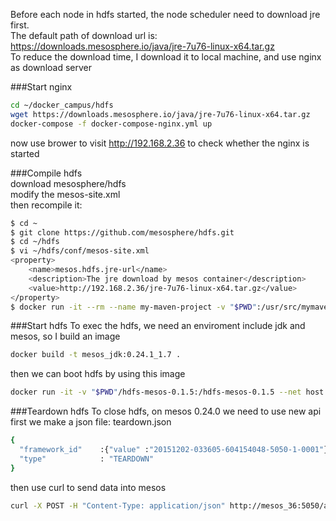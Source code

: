 Before each node in hdfs started, the node scheduler need to download jre first.  
The default path of download url is:  
https://downloads.mesosphere.io/java/jre-7u76-linux-x64.tar.gz  
To reduce the download time, I download it to local machine, and use nginx as download server  


###Start nginx
```sh
cd ~/docker_campus/hdfs
wget https://downloads.mesosphere.io/java/jre-7u76-linux-x64.tar.gz
docker-compose -f docker-compose-nginx.yml up
```
now use brower to visit http://192.168.2.36 to check whether the nginx is started  


###Compile hdfs  
download mesosphere/hdfs  
modify the mesos-site.xml  
then recompile it:  

```sh
$ cd ~
$ git clone https://github.com/mesosphere/hdfs.git
$ cd ~/hdfs
$ vi ~/hdfs/conf/mesos-site.xml
<property>
    <name>mesos.hdfs.jre-url</name>
    <description>The jre download by mesos container</description>
    <value>http://192.168.2.36/jre-7u76-linux-x64.tar.gz</value>
</property>
$ docker run -it --rm --name my-maven-project -v "$PWD":/usr/src/mymaven -w /usr/src/mymaven maven:3.3.3-jdk-7 ./bin/build-hdfs 
```

###Start hdfs
To exec the hdfs, we need an enviroment include jdk and mesos, so I build an image  

```sh
docker build -t mesos_jdk:0.24.1_1.7 .  
```
then we can boot hdfs by using this image 

```sh
docker run -it -v "$PWD"/hdfs-mesos-0.1.5:/hdfs-mesos-0.1.5 --net host --workdir /hdfs-mesos-0.1.5 mesos_jdk:0.24.1_1.7 bin/hdfs-mesos
```

###Teardown hdfs
To close hdfs, on mesos 0.24.0 we need to use new api
first we make a json file: teardown.json  

```sh
{
  "framework_id"    :{"value" :"20151202-033605-604154048-5050-1-0001"},  
  "type"            : "TEARDOWN"  
}
```

then use curl to send data into mesos
```sh
curl -X POST -H "Content-Type: application/json" http://mesos_36:5050/api/v1/scheduler -d@teardown.json
```
